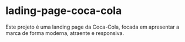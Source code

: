 # lading-page-coca-cola
Este projeto é uma landing page da Coca-Cola, focada em apresentar a marca de forma moderna, atraente e responsiva. 
